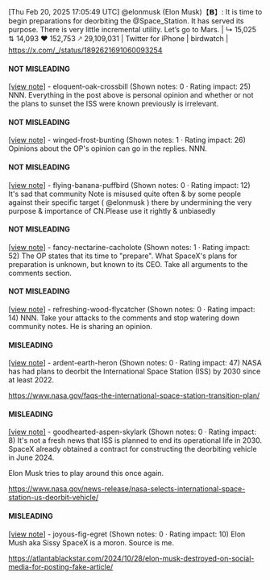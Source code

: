 [Thu Feb 20, 2025 17:05:49 UTC] @elonmusk (Elon Musk)【𝗕】: It is time to begin preparations for deorbiting the @Space_Station.  It has served its purpose. There is very little incremental utility.  Let’s go to Mars. | ↳ 15,025 ⇅ 14,093 ♥ 152,753 🡕 29,109,031 | Twitter for iPhone | birdwatch | https://x.com/_/status/1892621691060093254

#### NOT MISLEADING

[[view note]](https://x.com/i/birdwatch/n/1892703764009910608) - eloquent-oak-crossbill (Shown notes: 0 · Rating impact: 25)
NNN. Everything in the post above is personal opinion and whether or not the plans to sunset the ISS were known previously is irrelevant.

#### NOT MISLEADING

[[view note]](https://x.com/i/birdwatch/n/1892694959171731642) - winged-frost-bunting (Shown notes: 1 · Rating impact: 26)
Opinions about the OP's opinion can go in the replies. NNN.

#### NOT MISLEADING

[[view note]](https://x.com/i/birdwatch/n/1892670757513146372) - flying-banana-puffbird (Shown notes: 0 · Rating impact: 12)
It's sad that community Note is misused quite often & by some people against their specific target ( @elonmusk ) there by undermining the very purpose & importance of CN.Please use it rightly & unbiasedly 

#### NOT MISLEADING

[[view note]](https://x.com/i/birdwatch/n/1892652920916599123) - fancy-nectarine-cacholote (Shown notes: 1 · Rating impact: 52)
The OP states that its time to "prepare".  What SpaceX's plans for preparation is unknown, but known to its CEO.
Take all arguments to the comments section.

#### NOT MISLEADING

[[view note]](https://x.com/i/birdwatch/n/1892635068021260410) - refreshing-wood-flycatcher (Shown notes: 0 · Rating impact: 14)
NNN.  Take your attacks to the comments and stop watering down community notes.  He is sharing an opinion. 

#### MISLEADING

[[view note]](https://x.com/i/birdwatch/n/1892704467482771639) - ardent-earth-heron (Shown notes: 0 · Rating impact: 47)
NASA has had plans to deorbit the International Space Station (ISS) by 2030 since at least 2022.

https://www.nasa.gov/faqs-the-international-space-station-transition-plan/

#### MISLEADING

[[view note]](https://x.com/i/birdwatch/n/1892631217687978033) - goodhearted-aspen-skylark (Shown notes: 0 · Rating impact: 8)
It's not a fresh news that ISS is planned to end its operational life in 2030. SpaceX already obtained a contract for constructing the deorbiting vehicle in June 2024.

Elon Musk tries to play around this once again.

https://www.nasa.gov/news-release/nasa-selects-international-space-station-us-deorbit-vehicle/

#### MISLEADING

[[view note]](https://x.com/i/birdwatch/n/1892680785280565497) - joyous-fig-egret (Shown notes: 0 · Rating impact: 10)
Elon Mush aka Sissy SpaceX is a moron. Source is me. 

https://atlantablackstar.com/2024/10/28/elon-musk-destroyed-on-social-media-for-posting-fake-article/
